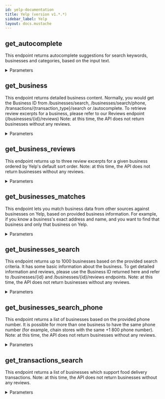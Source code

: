 ```yaml
---
id: yelp-documentation
title: Yelp (version v1.*.*)
sidebar_label: Yelp
layout: docs.mustache
---
```


## get_autocomplete

This endpoint returns autocomplete suggestions for search keywords, businesses and categories, based on the input text.

<details><summary>Parameters</summary>

#### text (required)

Text to return autocomplete suggestions for.

**Type:** string

#### latitude

Required if location is not provided. Latitude of the location you want to search nearby.

**Type:** number

#### locale

List of supported locales https://www.yelp.com/developers/documentation/v3/supported_locales. Defaults to en_US.

**Type:** string

#### longitude

Required if location is not provided. Longitude of the location you want to search nearby.

**Type:** number

</details>

## get_business

This endpoint returns detailed business content. Normally, you would get the Business ID from /businesses/search, /businesses/search/phone, /transactions/{transaction_type}/search or /autocomplete. To retrieve review excerpts for a business, please refer to our Reviews endpoint (/businesses/{id}/reviews) Note: at this time, the API does not return businesses without any reviews.

<details><summary>Parameters</summary>

#### id (required)

**Type:** string

#### locale

List of supported locales https://www.yelp.com/developers/documentation/v3/supported_locales. Defaults to en_US.

**Type:** string

</details>

## get_business_reviews

This endpoint returns up to three review excerpts for a given business ordered by Yelp's default sort order. Note: at this time, the API does not return businesses without any reviews.

<details><summary>Parameters</summary>

#### id (required)

**Type:** string

#### locale

List of supported locales https://www.yelp.com/developers/documentation/v3/supported_locales. Defaults to en_US.

**Type:** string

</details>

## get_businesses_matches

This endpoint lets you match business data from other sources against businesses on Yelp, based on provided business information. For example, if you know a business's exact address and name, and you want to find that business and only that business on Yelp.

<details><summary>Parameters</summary>

#### address1 (required)

The first line of the business’s address. Maximum length is 64; only digits, letters, spaces, and ­’/#&,.: are allowed. The empty string '' is allowed; this will specifically match certain service businesses that have no street address.

**Type:** string

#### city (required)

The city of the business. Maximum length is 64; only digits, letters, spaces, and ­’.() are allowed.

**Type:** string

#### country (required)

The ISO 3166-1 alpha-2 country code of this business. Maximum length is 2.

**Type:** string

#### name (required)

The name of the business. Maximum length is 64; only digits, letters, spaces, and !#$%&+,­./:?@'are allowed.

**Type:** string

#### state (required)

The ISO 3166-2 (with a few exceptions) state code of this business. Maximum length is 3.

**Type:** string

#### address2

The second line of the business’s address. Maximum length is 64; only digits, letters, spaces, and ­’/#&,.: are allowed

**Type:** string

#### address3

The third line of the business’s address. Maximum length is 64; only digits, letters, spaces, and ­’/#&,.: are allowed

**Type:** string

#### latitude

Required if location is not provided. Latitude of the location you want to search nearby.

**Type:** number

#### limit

Maximum number of business results to return. By default, it will return 3. Maximum is 10.

**Type:** integer

#### longitude

Required if location is not provided. Longitude of the location you want to search nearby.

**Type:** number

#### match_threshold

Specifies whether a match quality threshold should be applied to the matched businesses. Must be either 'default' or 'none'. default: Apply a match quality threshold such that only very closely matching businesses will be returned. none: Do not apply any match quality threshold; all potential business matches will be returned. If this param is not included in a request, 'default' will be used.

**Type:** string

#### phone

The phone number of the business which can be submitted as (a) locally ­formatted with digits only (e.g., 016703080) or (b) internationally­ formatted with a leading + sign and digits only after (+35316703080). Maximum length is 32.

**Type:** string

#### yelp_business_id

Unique Yelp identifier of the business if available. Used as a hint when finding a matching business.

**Type:** string

#### zip_code

The Zip code of this business.

**Type:** string

</details>

## get_businesses_search

This endpoint returns up to 1000 businesses based on the provided search criteria. It has some basic information about the business. To get detailed information and reviews, please use the Business ID returned here and refer to /businesses/{id} and /businesses/{id}/reviews endpoints. Note: at this time, the API does not return businesses without any reviews.

<details><summary>Parameters</summary>

#### attributes

Try these additional filters to return specific search results! hot_and_new - popular businesses which recently joined Yelp. request_a_quote - businesses which actively reply to Request a Quote inquiries. reservation - businesses with Yelp Reservations bookings enabled on their profile page. waitlist_reservation - businesses with Yelp Waitlist bookings enabled on their profile screen (iOS/Android). cashback - businesses offering Yelp Cash Back to in-house customers. deals - businesses offering Yelp Deals on their profile page. gender_neutral_restrooms - businesses which provide gender neutral restrooms. You can combine multiple attributes by providing a comma separated like "attribute1,attribute2". If multiple attributes are used, only businesses that satisfy ALL attributes will be returned in search results. For example, the attributes "hot_and_new,cashback" will return businesses that are Hot and New AND offer Cash Back.

**Type:** string

#### categories

Categories to filter the search results with. https://www.yelp.com/developers/documentation/v3/all_category_list The category filter can be a list of comma delimited categories. For example, "bars,french" will filter by Bars OR French. The category identifier should be used (for example "discgolf", not "Disc Golf").

**Type:** string

#### latitude

Required if location is not provided. Latitude of the location you want to search nearby.

**Type:** number

#### locale

List of supported locales https://www.yelp.com/developers/documentation/v3/supported_locales. Defaults to en_US.

**Type:** string

#### location

Required if either latitude or longitude is not provided. Specifies the combination of "address, neighborhood, city, state or zip, optional country" to be used when searching for businesses.

**Type:** string

#### longitude

Required if location is not provided. Longitude of the location you want to search nearby.

**Type:** number

#### open_at

An integer represending the Unix time in the same timezone of the search location. If specified, it will return business open at the given time. Notice that open_at and open_now cannot be used together.

**Type:** integer

#### open_now

Default to false. When set to true, only return the businesses open now. Notice that open_at and open_now cannot be used together.

**Type:** boolean

#### price

Pricing levels to filter the search result with: 1 = $, 2 = $$, 3 = $$$, 4 = $$$$. The price filter can be a list of comma delimited pricing levels. For example, "1, 2, 3" will filter the results to show the ones that are $, $$, or $$$.

**Type:** string

#### radius

Search radius in meters. If the value is too large, a AREA_TOO_LARGE error may be returned. The max value is 40000 meters (about 25 miles).

**Type:** number

#### sort_by

Sort the results by one of the these modes: best_match, rating, review_count or distance. By default it's best_match. The rating sort is not strictly sorted by the rating value, but by an adjusted rating value that takes into account the number of ratings, similar to a bayesian average. This is so a business with 1 rating of 5 stars doesn’t immediately jump to the top.

**Type:** string

#### term

Search term (e.g. "food", "restaurants"). If term isn’t included we search everything. The term keyword also accepts business names such as "Starbucks".

**Type:** string

</details>

## get_businesses_search_phone

This endpoint returns a list of businesses based on the provided phone number. It is possible for more than one business to have the same phone number (for example, chain stores with the same +1 800 phone number). Note: at this time, the API does not return businesses without any reviews.

<details><summary>Parameters</summary>

#### phone (required)

Phone number of the business you want to search for. It must start with + and include the country code, like +14159083801.

**Type:** number

</details>

## get_transactions_search

This endpoint returns a list of businesses which support food delivery transactions. Note: at this time, the API does not return businesses without any reviews.

<details><summary>Parameters</summary>

#### latitude

Required if location is not provided. Latitude of the location you want to search nearby.

**Type:** number

#### location

Required if either latitude or longitude is not provided. Specifies the combination of "address, neighborhood, city, state or zip, optional country" to be used when searching for businesses.

**Type:** string

#### longitude

Required if location is not provided. Longitude of the location you want to search nearby.

**Type:** number

</details>

